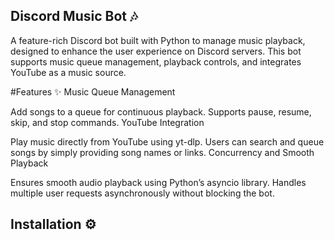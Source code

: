 ## Discord Music Bot 🎶
A feature-rich Discord bot built with Python to manage music playback, designed to enhance the user experience on Discord servers. This bot supports music queue management, playback controls, and integrates YouTube as a music source.

#Features ✨
Music Queue Management

Add songs to a queue for continuous playback.
Supports pause, resume, skip, and stop commands.
YouTube Integration

Play music directly from YouTube using yt-dlp.
Users can search and queue songs by simply providing song names or links.
Concurrency and Smooth Playback

Ensures smooth audio playback using Python’s asyncio library.
Handles multiple user requests asynchronously without blocking the bot.

## Installation ⚙️

